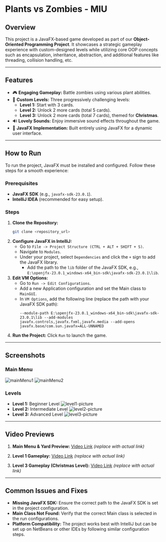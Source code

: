 # Plants vs Zombies - MIU

## Overview
This project is a JavaFX-based game developed as part of our **Object-Oriented Programming Project**. It showcases a strategic gameplay experience with custom-designed levels while utilizing core OOP concepts such as encapsulation, inheritance, abstraction, and additional features like threading, collision handling, etc.

---

## Features
- 🎮 **Engaging Gameplay:** Battle zombies using various plant abilities.
- 🎨 **Custom Levels:** Three progressively challenging levels:
  - **Level 1:** Start with 3 cards.
  - **Level 2:** Unlock 2 more cards (total 5 cards).
  - **Level 3:** Unlock 2 more cards (total 7 cards), themed for **Christmas**.
- 🔊 **Lovely Sounds:** Enjoy immersive sound effects throughout the game.
- 🔧 **JavaFX Implementation:** Built entirely using JavaFX for a dynamic user interface.

---

## How to Run
To run the project, JavaFX must be installed and configured. Follow these steps for a smooth experience:

### Prerequisites
- **JavaFX SDK** (e.g., `javafx-sdk-23.0.1`).
- **IntelliJ IDEA** (recommended for easy setup).

### Steps
1. **Clone the Repository:**
   ```bash
   git clone <repository_url>
   ```
2. **Configure JavaFX in IntelliJ:**
   - Go to `File -> Project Structure (CTRL + ALT + SHIFT + S)`.
   - Navigate to `Modules`.
   - Under your project, select `Dependencies` and click the `+` sign to add the JavaFX library.
     - Add the path to the `lib` folder of the JavaFX SDK, e.g., `E:\openjfx-23.0.1_windows-x64_bin-sdk\javafx-sdk-23.0.1\lib`.
3. **Edit VM Options:**
   - Go to `Run -> Edit Configurations`.
   - Add a new Application configuration and set the Main class to `MainGUI`.
   - In `VM Options`, add the following line (replace the path with your JavaFX SDK path):
     ```
     --module-path E:\openjfx-23.0.1_windows-x64_bin-sdk\javafx-sdk-23.0.1\lib --add-modules javafx.controls,javafx.fxml,javafx.media --add-opens javafx.base/com.sun.javafx=ALL-UNNAMED
     ```
4. **Run the Project:**
   Click `Run` to launch the game.

---

## Screenshots

### Main Menu
![mainMenu1](https://github.com/user-attachments/assets/d7a9e0b2-61c9-49ed-920a-8999552296dc)
![mainMenu2](https://github.com/user-attachments/assets/75988136-d2be-498b-9fde-d2683511863f)

### Levels
- **Level 1:** Beginner Level ![level1-picture](https://github.com/user-attachments/assets/6557c752-5823-4be3-b384-f16039b03b5c)
- **Level 2:** Intermediate Level ![level2-picture](https://github.com/user-attachments/assets/ce370e11-f187-4823-b46e-d8f6eaec6700)
- **Level 3:** Advanced Level ![level3-picture](https://github.com/user-attachments/assets/386e3e14-c452-4c80-95da-3d7df7b880f3)

---

## Video Previews
1. **Main Menu & Yard Preview:**
[Video Link](#) *(replace with actual link)*

2. **Level 1 Gameplay:**
[Video Link](#) *(replace with actual link)*

3. **Level 3 Gameplay (Christmas Level):**
[Video Link](#) *(replace with actual link)*

---

## Common Issues and Fixes
- **Missing JavaFX SDK:** Ensure the correct path to the JavaFX SDK is set in the project configuration.
- **Main Class Not Found:** Verify that the correct Main class is selected in the run configurations.
- **Platform Compatibility:** The project works best with IntelliJ but can be set up on NetBeans or other IDEs by following similar configuration steps.

